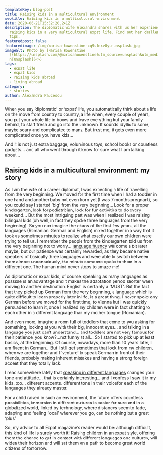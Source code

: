 ```yaml
---
templateKey: blog-post
title: Raising kids in a multicultural environment
seotitle: Raising kids in a multicultural environment
date: 2020-06-21T15:52:20.241Z
description: The diplomatic wife Alexandra shares with us her experience in
  raising kids in a very multicultural expat life. Find out her challenges and
  tips.
featuredpost: false
featuredimage: /img/marisa-howenstine-cq9slnxv8yu-unsplash.jpg
imagealt: Photo by [Marisa Howenstine
  ](https://unsplash.com/@marisahowenstine?utm_source=unsplash&utm_medium=referral&utm_content=creditCopyText)o
  n[Unsplash](<>)
tags:
  - expat life
  - expat kids
  - raising kids abroad
  - living abroad
category:
  - stories
author: Alexandra Paucescu
---
```

When you say ‘diplomatic’ or ‘expat’ life, you automatically think about a life on the move from country to country, a life when, every couple of years, you put your whole life in boxes and leave everything but your family behind, to start fresh and go into the unknown. It sounds idyllic to some, maybe scary and complicated to many. But trust me, it gets even more complicated once you have kids…

And it is not just extra baggage, voluminous toys, school books or countless gadgets… and all who went through it know for sure what I am talking about…

## Raising kids in a multicultural environment: my story

As I am the wife of a career diplomat, I was expecting a life of travelling from the very beginning. We moved for the first time when I had a toddler in one hand and another baby not even born yet (I was 7 months pregnant), so you could say I started ‘big’ from the very beginning… Look for a proper kindergarten, look for pediatrician, look for fun activities to do every weekend… But the most intriguing part was when I realized I was raising bilingual kids (oh well, in fact they spoke three languages from the very beginning). So you can imagine the chaos of the first few years, all the languages (Romanian, German and English) mixed together in a way that it took us sometimes minutes to realize what exactly our own children were trying to tell us. I remember the people from the kindergarten told us from the very beginning not to worry… [language fluency](https://www.thexpatmagazine.com/blog/2018-03-23-how-to-learn-a-new-language-in-5-tips/) will come a bit later maybe, but our patience was certainly rewarded, as they became native speakers of basically three languages and were able to switch between them almost unconsciously, the minute someone spoke to them in a different one. The human mind never stops to amaze me!

As diplomatic or expat kids, of course, speaking as many languages as possible is an advantage and it makes the adaptation period shorter when moving to another destination. English is certainly a ‘MUST’. But the fact that they picked up German from the very beginning, a language which is quite difficult to learn properly later in life, is a great thing. I never spoke any German before we moved for the first time, to Vienna but I was quickly persuaded to learn it, once I realized my children were in fact chatting to each other in a different language than my mother tongue (Romanian).

And even more, imagine a room full of toddlers that come to you asking for something, looking at you with their big, innocent eyes… and talking in a language you just can’t understand… and toddlers are not very famous for their patience, you know?…not funny at all… So I started to pick up at least basics, at the beginning. Of course, nowadays, more than 10 years later, I am fluent in German… But I still get sometimes that look from my children, when we are together and I ‘venture’ to speak German in front of their friends, probably making inherent mistakes and having a strong foreign accent that they totally lack.

I read somewhere lately that [speaking in different languages](https://www.thexpatmagazine.com/blog/2019-06-20-to-learn-or-not-to-learn-the-local-language/) changes your tone and attitude… that is certainly interesting… and I confess I saw it in my kids, too… different accents, different tone in their voicefor each of the languages they already master.

For a child raised in such an environment, the future offers countless possibilities, immersion in different cultures is easier for sure and in a globalized world, linked by technology, where distances seem to fade, adapting and feeling ‘local’ wherever you go, can be nothing but a great ‘plus’.

So, my advice to all Expat magazine’s reader would be: although difficult, this kind of life is surely worth it! Raising children in an expat style, offering them the chance to get in contact with different languages and cultures, will widen their horizon and will set them on a path to become great world citizens of tomorrow.